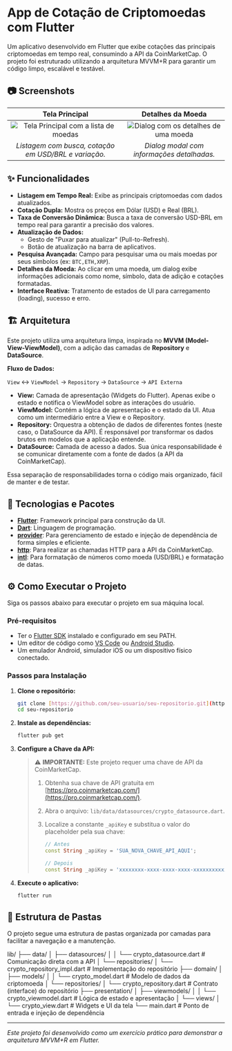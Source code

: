 # App de Cotação de Criptomoedas com Flutter

Um aplicativo desenvolvido em Flutter que exibe cotações das principais criptomoedas em tempo real, consumindo a API da CoinMarketCap. O projeto foi estruturado utilizando a arquitetura MVVM+R para garantir um código limpo, escalável e testável.

## 📷 Screenshots

| Tela Principal | Detalhes da Moeda |
| :---: | :---: |
| ![Tela Principal com a lista de moedas](https://i.imgur.com/u7qA1H0.png) | ![Dialog com os detalhes de uma moeda](https://i.imgur.com/4sAoy12.png) |
| *Listagem com busca, cotação em USD/BRL e variação.* | *Dialog modal com informações detalhadas.* |

## ✨ Funcionalidades

- **Listagem em Tempo Real:** Exibe as principais criptomoedas com dados atualizados.
- **Cotação Dupla:** Mostra os preços em Dólar (USD) e Real (BRL).
- **Taxa de Conversão Dinâmica:** Busca a taxa de conversão USD-BRL em tempo real para garantir a precisão dos valores.
- **Atualização de Dados:**
  - Gesto de "Puxar para atualizar" (Pull-to-Refresh).
  - Botão de atualização na barra de aplicativos.
- **Pesquisa Avançada:** Campo para pesquisar uma ou mais moedas por seus símbolos (ex: `BTC,ETH,XRP`).
- **Detalhes da Moeda:** Ao clicar em uma moeda, um dialog exibe informações adicionais como nome, símbolo, data de adição e cotações formatadas.
- **Interface Reativa:** Tratamento de estados de UI para carregamento (loading), sucesso e erro.

## 🏗️ Arquitetura

Este projeto utiliza uma arquitetura limpa, inspirada no **MVVM (Model-View-ViewModel)**, com a adição das camadas de **Repository** e **DataSource**.

**Fluxo de Dados:**

`View` ↔️ `ViewModel` → `Repository` → `DataSource` → `API Externa`

- **View:** Camada de apresentação (Widgets do Flutter). Apenas exibe o estado e notifica o ViewModel sobre as interações do usuário.
- **ViewModel:** Contém a lógica de apresentação e o estado da UI. Atua como um intermediário entre a View e o Repository.
- **Repository:** Orquestra a obtenção de dados de diferentes fontes (neste caso, o DataSource da API). É responsável por transformar os dados brutos em modelos que a aplicação entende.
- **DataSource:** Camada de acesso a dados. Sua única responsabilidade é se comunicar diretamente com a fonte de dados (a API da CoinMarketCap).

Essa separação de responsabilidades torna o código mais organizado, fácil de manter e de testar.

## 🚀 Tecnologias e Pacotes

- **[Flutter](https://flutter.dev/)**: Framework principal para construção da UI.
- **[Dart](https://dart.dev/)**: Linguagem de programação.
- **[provider](https://pub.dev/packages/provider)**: Para gerenciamento de estado e injeção de dependência de forma simples e eficiente.
- **[http](https://pub.dev/packages/http)**: Para realizar as chamadas HTTP para a API da CoinMarketCap.
- **[intl](https://pub.dev/packages/intl)**: Para formatação de números como moeda (USD/BRL) e formatação de datas.

## ⚙️ Como Executar o Projeto

Siga os passos abaixo para executar o projeto em sua máquina local.

### Pré-requisitos

- Ter o [Flutter SDK](https://docs.flutter.dev/get-started/install) instalado e configurado em seu PATH.
- Um editor de código como [VS Code](https://code.visualstudio.com/) ou [Android Studio](https://developer.android.com/studio).
- Um emulador Android, simulador iOS ou um dispositivo físico conectado.

### Passos para Instalação

1.  **Clone o repositório:**
    ```sh
    git clone [https://github.com/seu-usuario/seu-repositorio.git](https://github.com/seu-usuario/seu-repositorio.git)
    cd seu-repositorio
    ```

2.  **Instale as dependências:**
    ```sh
    flutter pub get
    ```

3.  **Configure a Chave da API:**

    > ⚠️ **IMPORTANTE:** Este projeto requer uma chave de API da CoinMarketCap.
    >
    > 1.  Obtenha sua chave de API gratuita em [https://pro.coinmarketcap.com/](https://pro.coinmarketcap.com/).
    > 2.  Abra o arquivo: `lib/data/datasources/crypto_datasource.dart`.
    > 3.  Localize a constante `_apiKey` e substitua o valor do placeholder pela sua chave:
    >
    >     ```dart
    >     // Antes
    >     const String _apiKey = 'SUA_NOVA_CHAVE_API_AQUI';
    >
    >     // Depois
    >     const String _apiKey = 'xxxxxxxx-xxxx-xxxx-xxxx-xxxxxxxxxxxx';
    >     ```

4.  **Execute o aplicativo:**
    ```sh
    flutter run
    ```

## 📁 Estrutura de Pastas

O projeto segue uma estrutura de pastas organizada por camadas para facilitar a navegação e a manutenção.

lib/
├── data/
│   ├── datasources/
│   │   └── crypto_datasource.dart      # Comunicação direta com a API
│   └── repositories/
│       └── crypto_repository_impl.dart # Implementação do repositório
├── domain/
│   ├── models/
│   │   └── crypto_model.dart           # Modelo de dados da criptomoeda
│   └── repositories/
│       └── crypto_repository.dart      # Contrato (interface) do repositório
├── presentation/
│   ├── viewmodels/
│   │   └── crypto_viewmodel.dart       # Lógica de estado e apresentação
│   └── views/
│       └── crypto_view.dart            # Widgets e UI da tela
└── main.dart                           # Ponto de entrada e injeção de dependência

---

*Este projeto foi desenvolvido como um exercício prático para demonstrar a arquitetura MVVM+R em Flutter.*
